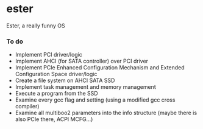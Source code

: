 # ester
Ester, a really funny OS


### To do
- Implement PCI driver/logic
- Implement AHCI (for SATA controller) over PCI driver
- Implement PCIe Enhanced Configuration Mechanism and Extended Configuration Space driver/logic
- Create a file system on AHCI SATA SSD
- Implement task management and memory management
- Execute a program from the SSD
- Examine every gcc flag and setting (using a modified gcc cross compiler)
- Examine all multiboo2 parameters into the info structure (maybe there is also PCIe there, ACPI MCFG...)